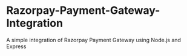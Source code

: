 # Razorpay-Payment-Gateway-Integration
A simple integration of Razorpay Payment Gateway using Node.js and Express
